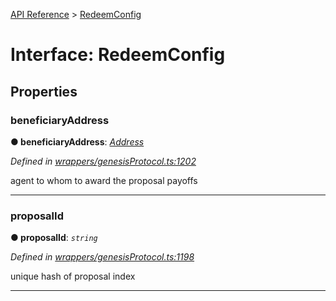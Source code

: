 [API Reference](../README.md) > [RedeemConfig](../interfaces/RedeemConfig.md)



# Interface: RedeemConfig


## Properties
<a id="beneficiaryAddress"></a>

###  beneficiaryAddress

**●  beneficiaryAddress**:  *[Address](../#Address)* 

*Defined in [wrappers/genesisProtocol.ts:1202](https://github.com/daostack/arc.js/blob/42de6847/lib/wrappers/genesisProtocol.ts#L1202)*



agent to whom to award the proposal payoffs




___

<a id="proposalId"></a>

###  proposalId

**●  proposalId**:  *`string`* 

*Defined in [wrappers/genesisProtocol.ts:1198](https://github.com/daostack/arc.js/blob/42de6847/lib/wrappers/genesisProtocol.ts#L1198)*



unique hash of proposal index




___



